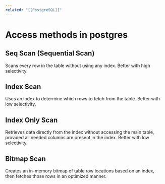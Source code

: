 ```yaml
---
related: "[[PostgreSQL]]"
---
```


# Access methods in postgres

## Seq Scan (Sequential Scan)

Scans every row in the table without using any index. Better with high
selectivity.

## Index Scan

Uses an index to determine which rows to fetch from the table. Better with low
selectivity.

## Index Only Scan

Retrieves data directly from the index without accessing the main table,
provided all needed columns are present in the index. Better with low
selectivity.

## Bitmap Scan

Creates an in-memory bitmap of table row locations based on an index, then
fetches those rows in an optimized manner.

